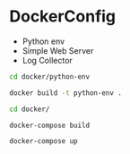 # DockerConfig
- Python env
- Simple Web Server
- Log Collector


```sh
cd docker/python-env
```

```sh
docker build -t python-env .
```

```sh
cd docker/
```

```sh
docker-compose build
```

```sh
docker-compose up
```
